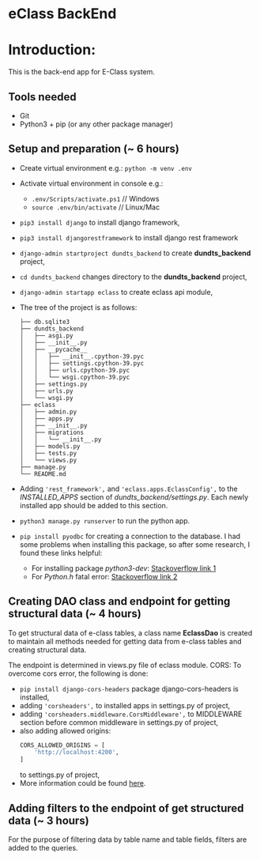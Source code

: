 # eClass BackEnd

# Introduction:
This is the back-end app for E-Class system.

## Tools needed
* Git
* Python3 + pip (or any other package manager)

## Setup and preparation (~ 6 hours)
* Create virtual environment e.g.: `python -m venv .env`
* Activate virtual environment in console e.g.:
    * `.env/Scripts/activate.ps1` // Windows
    * `source .env/bin/activate` // Linux/Mac
* `pip3 install django` to install django framework,
* `pip3 install djangorestframework` to install django rest framework
* `django-admin startproject dundts_backend` to create **dundts_backend** project,
* `cd dundts_backend` changes directory to the **dundts_backend** project,
* `django-admin startapp eclass` to create eclass api module,
* The tree of the project is as follows:

  ```shell
  ├── db.sqlite3
  ├── dundts_backend
  │   ├── asgi.py
  │   ├── __init__.py
  │   ├── __pycache__
  │   │   ├── __init__.cpython-39.pyc
  │   │   ├── settings.cpython-39.pyc
  │   │   ├── urls.cpython-39.pyc
  │   │   └── wsgi.cpython-39.pyc
  │   ├── settings.py
  │   ├── urls.py
  │   └── wsgi.py
  ├── eclass
  │   ├── admin.py
  │   ├── apps.py
  │   ├── __init__.py
  │   ├── migrations
  │   │   └── __init__.py
  │   ├── models.py
  │   ├── tests.py
  │   └── views.py
  ├── manage.py
  └── README.md
  ```
  
* Adding `'rest_framework',` and `'eclass.apps.EclassConfig',` to the *INSTALLED_APPS* section of *dundts_backend/settings.py*.
Each newly installed app should be added to this section.
* `python3 manage.py runserver` to run the python app.

* `pip install pyodbc`
for creating a connection to the database.
I had some problems when installing this package, so after some research, I found these links helpful:
  * For installing package *python3-dev*: [Stackoverflow link 1](https://stackoverflow.com/questions/52887357/problems-when-installing-python3-dev)
  * For *Python.h* fatal error: [Stackoverflow link 2](https://stackoverflow.com/questions/21530577/fatal-error-python-h-no-such-file-or-directory)

## Creating DAO class and endpoint for getting structural data (~ 4 hours)
To get structural data of e-class tables, a class name **EclassDao** is created 
to maintain all methods needed for getting data from e-class tables and creating structural data.

The endpoint is determined in views.py file of eclass module.
CORS: To overcome cors error, the following is done:
* `pip install django-cors-headers` package django-cors-headers is installed,
* adding `'corsheaders',` to installed apps in settings.py of project,
* adding `'corsheaders.middleware.CorsMiddleware',` to MIDDLEWARE section before common middleware in settings.py of project,
* also adding allowed origins:
  ```python
  CORS_ALLOWED_ORIGINS = [
      'http://localhost:4200',
  ]
  ```
  to settings.py of project,
* More information could be found [here](https://stackoverflow.com/questions/35760943/how-can-i-enable-cors-on-django-rest-framework).

## Adding filters to the endpoint of get structured data (~ 3 hours)
For the purpose of filtering data by table name and table fields, filters are added to the queries.
